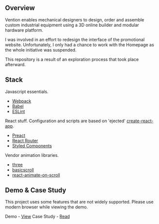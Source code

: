 ## Overview

Vention enables mechanical designers to design, order and assemble custom industrial equipment using a 3D online builder and modular hardware platform.

I was involved in an effort to redesign the interface of the promotional website. Unfortunately, I only had a chance to work with the Homepage as the whole initiative was suspended.

This repository is a result of an exploration process that took place afterward.

## Stack

Javascript essentials.

* [Webpack](https://webpack.js.org/)
* [Babel](https://babeljs.io/)
* [ESLint](https://eslint.org/)

React stuff. Configuration and scripts are based on 'ejected' [create-react-app](https://github.com/facebook/create-react-app/).

* [Preact](https://preactjs.com/)
* [React Router](https://reacttraining.com/react-router/)
* [Styled Components](https://www.styled-components.com/)

Vendor animation libraries.

* [three](https://threejs.org/)
* [basicscroll](https://github.com/electerious/basicScroll/)
* [react-animate-on-scroll](https://github.com/dbramwell/react-animate-on-scroll/)

## Demo & Case Study

This project uses some features that are not widely supported. Please use modern browser while viewing the demo.

Demo - [View](http://dev-vention.herokuapp.com/)
Case Study - [Read](https://henrysaller.com/project/vention/)
